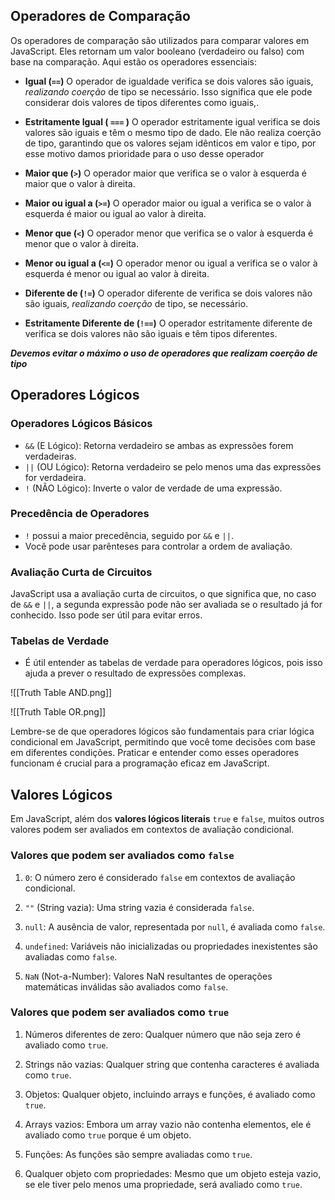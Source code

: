 ## Operadores de Comparação

Os operadores de comparação são utilizados para comparar valores em JavaScript. Eles retornam um valor booleano (verdadeiro ou falso) com base na comparação. Aqui estão os operadores essenciais:

- **Igual (`==`)**
  O operador de igualdade verifica se dois valores são iguais, _realizando coerção_ de tipo se necessário. Isso significa que ele pode considerar dois valores de tipos diferentes como iguais,.

- **Estritamente Igual ( `===` )**
  O operador estritamente igual verifica se dois valores são iguais e têm o mesmo tipo de dado. Ele não realiza coerção de tipo, garantindo que os valores sejam idênticos em valor e tipo, por esse motivo damos prioridade para o uso desse operador

- **Maior que (`>`)**
  O operador maior que verifica se o valor à esquerda é maior que o valor à direita.

- **Maior ou igual a (`>=`)**
  O operador maior ou igual a verifica se o valor à esquerda é maior ou igual ao valor à direita.

- **Menor que (`<`)**
  O operador menor que verifica se o valor à esquerda é menor que o valor à direita.

- **Menor ou igual a (`<=`)**
  O operador menor ou igual a verifica se o valor à esquerda é menor ou igual ao valor à direita.

- **Diferente de (`!=`)**
  O operador diferente de verifica se dois valores não são iguais, _realizando coerção_ de tipo, se necessário.

- **Estritamente Diferente de (`!==`)**
  O operador estritamente diferente de verifica se dois valores não são iguais e têm tipos diferentes.

**_Devemos evitar o máximo o uso de operadores que realizam coerção de tipo_**

## Operadores Lógicos

### Operadores Lógicos Básicos

- `&&` (E Lógico): Retorna verdadeiro se ambas as expressões forem verdadeiras.
- `||` (OU Lógico): Retorna verdadeiro se pelo menos uma das expressões for verdadeira.
- `!` (NÃO Lógico): Inverte o valor de verdade de uma expressão.

### Precedência de Operadores

- `!` possui a maior precedência, seguido por `&&` e `||`.
- Você pode usar parênteses para controlar a ordem de avaliação.

### Avaliação Curta de Circuitos

JavaScript usa a avaliação curta de circuitos, o que significa que, no caso de `&&` e `||`, a segunda expressão pode não ser avaliada se o resultado já for conhecido. Isso pode ser útil para evitar erros.

### Tabelas de Verdade

- É útil entender as tabelas de verdade para operadores lógicos, pois isso ajuda a prever o resultado de expressões complexas.

![[Truth Table AND.png]]

![[Truth Table OR.png]]

Lembre-se de que operadores lógicos são fundamentais para criar lógica condicional em JavaScript, permitindo que você tome decisões com base em diferentes condições. Praticar e entender como esses operadores funcionam é crucial para a programação eficaz em JavaScript.

## Valores Lógicos

Em JavaScript, além dos **valores lógicos literais** `true` e `false`, muitos outros valores podem ser avaliados em contextos de avaliação condicional.

### Valores que podem ser avaliados como `false`

1. `0`: O número zero é considerado `false` em contextos de avaliação condicional.

2. `""` (String vazia): Uma string vazia é considerada `false`.

3. `null`: A ausência de valor, representada por `null`, é avaliada como `false`.

4. `undefined`: Variáveis não inicializadas ou propriedades inexistentes são avaliadas como `false`.

5. `NaN` (Not-a-Number): Valores NaN resultantes de operações matemáticas inválidas são avaliados como `false`.

### Valores que podem ser avaliados como `true`

1. Números diferentes de zero: Qualquer número que não seja zero é avaliado como `true`.

2. Strings não vazias: Qualquer string que contenha caracteres é avaliada como `true`.

3. Objetos: Qualquer objeto, incluindo arrays e funções, é avaliado como `true`.

4. Arrays vazios: Embora um array vazio não contenha elementos, ele é avaliado como `true` porque é um objeto.

5. Funções: As funções são sempre avaliadas como `true`.

6. Qualquer objeto com propriedades: Mesmo que um objeto esteja vazio, se ele tiver pelo menos uma propriedade, será avaliado como `true`.
